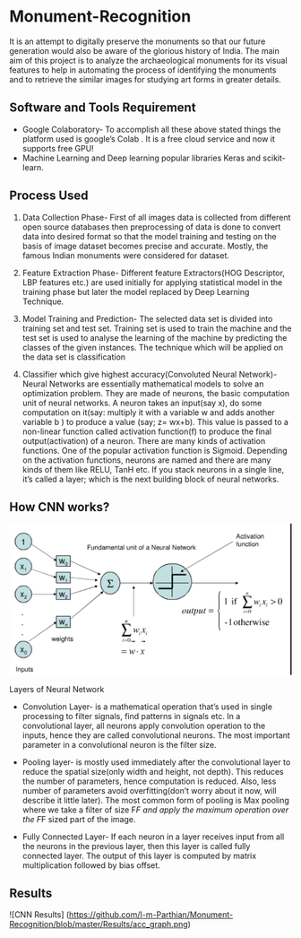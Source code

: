 # Monument-Recognition

It is an attempt to digitally preserve the monuments so that our future generation would also be aware of the glorious history of India. The main aim of this project is to analyze the archaeological monuments for its visual features to help in automating the process of identifying the monuments and to retrieve the similar images for studying art forms in greater details.

## Software and Tools Requirement

* Google Colaboratory- To accomplish all these above stated things the platform used is google’s Colab . It is a free cloud      service and now it supports free GPU!
* Machine Learning and Deep learning popular libraries Keras and scikit-learn.

## Process Used

1. Data Collection Phase- First of all images data is collected from different open source databases then preprocessing of data is done to convert data into desired format so that the model training and testing on the basis of image dataset becomes precise and accurate. Mostly, the famous Indian monuments were considered for dataset.

2. Feature Extraction Phase- Different feature Extractors(HOG Descriptor, LBP features etc.) are used initially for applying statistical model in the training phase but later the model replaced by Deep Learning Technique.

3. Model Training and Prediction- The selected data set is divided into training set and test set. Training set is used to train the machine and the test set is used to analyse the learning of the machine by predicting the classes of the given instances. The technique which will be applied on the data set is classification

4. Classifier which give highest accuracy(Convoluted Neural Network)- Neural Networks are essentially mathematical models to solve an optimization problem. They are made of neurons, the basic computation unit of neural networks. A neuron takes an input(say x), do some computation on it(say: multiply it with a variable w and adds another variable b ) to produce a value (say; z= wx+b). This value is passed to a non-linear function called activation function(f) to produce the final output(activation) of a neuron. There are many kinds of activation functions. One of the popular activation function is Sigmoid. Depending on the activation functions, neurons are named and there are many kinds of them like RELU, TanH etc. If you stack neurons in a single line, it’s called a layer; which is the next building block of neural networks.

## How CNN works?

![Neural Network Workflow](https://github.com/I-m-Parthian/Malware-Detection-Framework-for-a-virtual-environment/blob/master/Result/Neural%20Network.png)

Layers of Neural Network
* Convolution Layer- is a mathematical operation that’s used in single processing to filter signals, find patterns in signals etc. In a convolutional layer, all neurons apply convolution operation to the inputs, hence they are called convolutional neurons. The most important parameter in a convolutional neuron is the filter size.

* Pooling layer- is mostly used immediately after the convolutional layer to reduce the spatial size(only width and height, not depth). This reduces the number of parameters, hence computation is reduced. Also, less number of parameters avoid overfitting(don’t worry about it now, will describe it little later). The most common form of pooling is Max pooling where we take a filter of size F*F and apply the maximum operation over the F*F sized part of the image.

* Fully Connected Layer- If each neuron in a layer receives input from all the neurons in the previous layer, then this layer is called fully connected layer. The output of this layer is computed by matrix multiplication followed by bias offset.

## Results
![CNN Results] (https://github.com/I-m-Parthian/Monument-Recognition/blob/master/Results/acc_graph.png)
